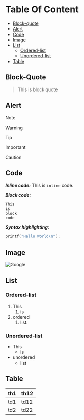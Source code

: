 # Table Of Content
- [Block-quote](#block-quote)
- [Alert](#alert)
- [Code](#code)
- [Image](#image)
- [List](#list)
  * [Ordered-list](#ordered-list)
  * [Unordered-list](#unordered-list)
- [Table](#table)

## Block-Quote
> This is 
> block quote


## Alert
>[!NOTE]

>[!WARNING]

>[!TIP]

>[!IMPORTANT]

>[!CAUTION]

## Code
***Inline code:***
This is `inline` code.

***Block code:***
```
This
is 
block
code
```

***Syntax highlighting:***
```c
printf("Hello World\n");
```

## Image
![Google](https://encrypted-tbn0.gstatic.com/images?q=tbn:ANd9GcQdrkFbgbqBJZmwD_VyzYlYOydUG2MHHoxYGvqUz_U3VUP_gAza "This is goolge image")

## List
### Ordered-list
1. This
    1. is
1. ordered
    1. list.

### Unordered-list
- This
    - is 
- unordered
    - list

## Table
| th1 | th12 |
|------| ------|
| td1 | td12|
| td2 | td22|








    
